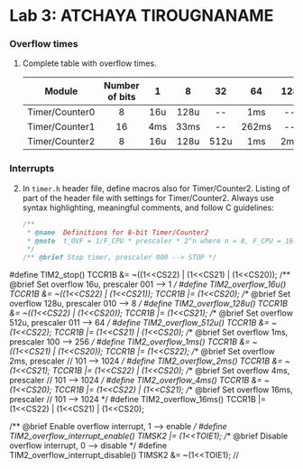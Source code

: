 # Lab 3: ATCHAYA TIROUGNANAME

### Overflow times

1. Complete table with overflow times.

   | **Module** | **Number of bits** | **1** | **8** | **32** | **64** | **128** | **256** | **1024** |
   | :-: | :-: | :-: | :-: | :-: | :-: | :-: | :-: | :-: |
   | Timer/Counter0 | 8  | 16u | 128u | -- | 1ms | -- | 4.1ms | 16.4ms |
   | Timer/Counter1 | 16 |   4ms  | 33ms   | -- | 262ms | -- | 1s | 4.2 s|
   | Timer/Counter2 | 8  |   16u  |  128u  |  512u   | 1ms |  2ms  | 4.1ms | 16.4ms |

### Interrupts

2. In `timer.h` header file, define macros also for Timer/Counter2. Listing of part of the header file with settings for Timer/Counter2. Always use syntax highlighting, meaningful comments, and follow C guidelines:

   ```c
   /**
    * @name  Definitions for 8-bit Timer/Counter2
    * @note  t_OVF = 1/F_CPU * prescaler * 2^n where n = 8, F_CPU = 16 MHz
    */
   /** @brief Stop timer, prescaler 000 --> STOP */
#define TIM2_stop()           TCCR1B &= ~((1<<CS22) | (1<<CS21) | (1<<CS20));
/** @brief Set overflow 16u, prescaler 001 --> 1 */
#define TIM2_overflow_16u()   TCCR1B &= ~((1<<CS22) | (1<<CS21)); TCCR1B |= (1<<CS20);
/** @brief Set overflow 128u, prescaler 010 --> 8 */
#define TIM2_overflow_128u()  TCCR1B &= ~((1<<CS22) | (1<<CS20)); TCCR1B |= (1<<CS21);
/** @brief Set overflow 512u, prescaler 011 --> 64 */
#define TIM2_overflow_512u() TCCR1B &= ~(1<<CS22); TCCR1B |= (1<<CS21) | (1<<CS20);
/** @brief Set overflow 1ms, prescaler 100 --> 256 */
#define TIM2_overflow_1ms()    TCCR1B &= ~((1<<CS21) | (1<<CS20)); TCCR1B |= (1<<CS22);
/** @brief Set overflow 2ms, prescaler // 101 --> 1024 */
#define TIM2_overflow_2ms()    TCCR1B &= ~(1<<CS21); TCCR1B |= (1<<CS22) | (1<<CS20);
/** @brief Set overflow 4ms, prescaler // 101 --> 1024 */
#define TIM2_overflow_4ms()    TCCR1B &= ~(1<<CS20); TCCR1B |= (1<<CS22) | (1<<CS21);
/** @brief Set overflow 16ms, prescaler // 101 --> 1024 */
#define TIM2_overflow_16ms()   TCCR1B |= (1<<CS22) | (1<<CS21) | (1<<CS20);


/** @brief Enable overflow interrupt, 1 --> enable */
#define TIM2_overflow_interrupt_enable()  TIMSK2 |= (1<<TOIE1);
/** @brief Disable overflow interrupt, 0 --> disable */
#define TIM2_overflow_interrupt_disable() TIMSK2 &= ~(1<<TOIE1);
//
  ```
